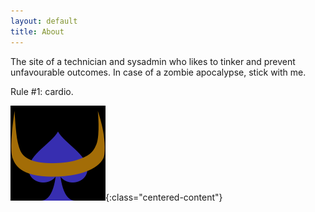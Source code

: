 ```yaml
---
layout: default
title: About
---
```


The site of a technician and sysadmin who likes to tinker and prevent unfavourable outcomes. In case of a zombie apocalypse, stick with me.

Rule #1: cardio.

![Blue buffalo of spades](/images/favicon-152.png){:class="centered-content"}
